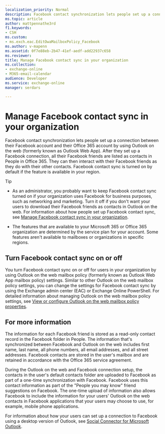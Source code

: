 ```yaml
---
localization_priority: Normal
description: Facebook contact synchronization lets people set up a connection between their Facebook account and their Office 365 account by using Outlook on the web After they set up a Facebook connection, all their Facebook friends are listed as contacts in People in Office 365. They can then interact with their Facebook friends as they do with their other contacts. Facebook contact sync is turned on by default if the feature is available in your region.
ms.topic: article
author: mattpennathe3rd
f1.keywords:
- CSH
ms.custom:
- ms.exch.eac.EditOwaMailboxPolicy_Facebook
ms.author: v-mapenn
ms.assetid: 0f7e88eb-2b47-41ef-aedf-add22937c658
ms.reviewer: 
title: Manage Facebook contact sync in your organization
ms.collection: 
- exchange-online
- M365-email-calendar
audience: Developer
ms.service: exchange-online
manager: serdars

---
```


# Manage Facebook contact sync in your organization

Facebook contact synchronization lets people set up a connection between their Facebook account and their Office 365 account by using Outlook on the web (formerly known as Outlook Web App). After they set up a Facebook connection, all their Facebook friends are listed as contacts in People in Office 365. They can then interact with their Facebook friends as they do with their other contacts. Facebook contact sync is turned on by default if the feature is available in your region.

> [!TIP]
> 
> - As an administrator, you probably want to keep Facebook contact sync turned on if your organization uses Facebook for business purposes, such as networking and marketing. Turn it off if you don't want your users to download their Facebook friends as contacts in Outlook on the web. For information about how people set up Facebook contact sync, see [Manage Facebook contact sync in your organization](manage-facebook-contact-sync.md).
> 
> - The features that are available to your Microsoft 365 or Office 365 organization are determined by the service plan for your account. Some features aren't available to mailboxes or organizations in specific regions.

## Turn Facebook contact sync on or off

You turn Facebook contact sync on or off for users in your organization by using Outlook on the web mailbox policy (formerly known as Outlook Web App mailbox policy) settings. Similar to other Outlook on the web mailbox policy settings, you can change the settings for Facebook contact sync by using the Exchange admin center (EAC) or Exchange Online PowerShell. For detailed information about managing Outlook on the web mailbox policy settings, see [View or configure Outlook on the web mailbox policy properties](../clients-and-mobile-in-exchange-online/outlook-on-the-web/configure-outlook-web-app-mailbox-policy-properties.md).

## For more information

The information for each Facebook friend is stored as a read-only contact record in the Facebook folder in People. The information that's synchronized between Facebook and Outlook on the web includes first name, last name, all phone numbers, all email addresses, and all street addresses. Facebook contacts are stored in the user's mailbox and are retained in accordance with the Office 365 service agreement.

During the Outlook on the web and Facebook connection setup, the contacts in the user's default contacts folder are uploaded to Facebook as part of a one-time synchronization with Facebook. Facebook uses this contact information as part of the "People you may know" friend suggestions on Facebook. The one-time upload of information also allows Facebook to include the information for your users' Outlook on the web contacts in Facebook applications that your users may choose to use, for example, mobile phone applications.

For information about how your users can set up a connection to Facebook using a desktop version of Outlook, see [Social Connector for Microsoft Outlook](https://go.microsoft.com/fwlink/p/?LinkId=280216).
